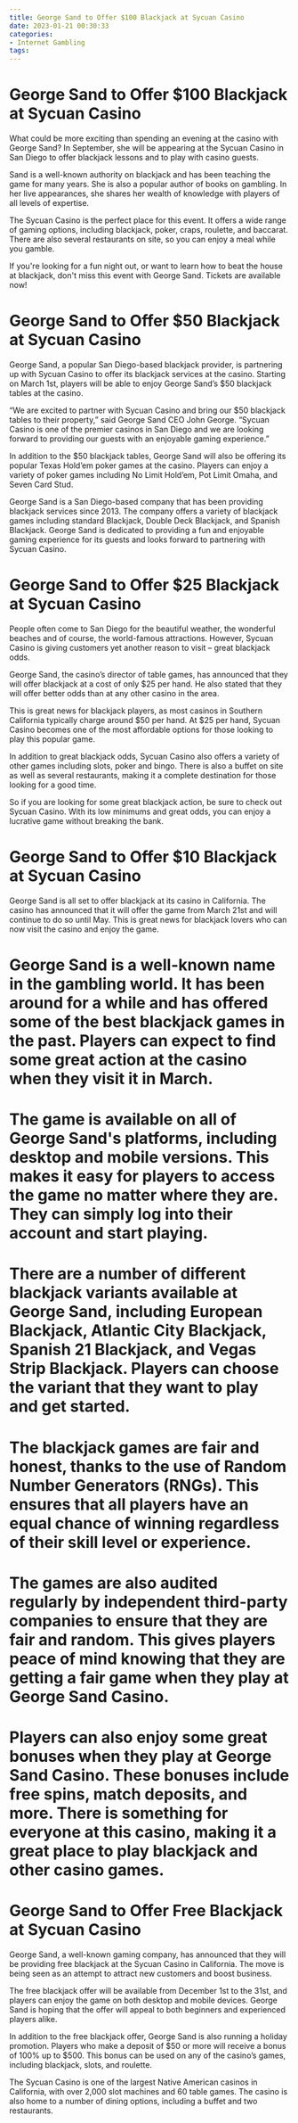 ```yaml
---
title: George Sand to Offer $100 Blackjack at Sycuan Casino
date: 2023-01-21 00:30:33
categories:
- Internet Gambling
tags:
---
```



#  George Sand to Offer $100 Blackjack at Sycuan Casino

What could be more exciting than spending an evening at the casino with George Sand? In September, she will be appearing at the Sycuan Casino in San Diego to offer blackjack lessons and to play with casino guests.

Sand is a well-known authority on blackjack and has been teaching the game for many years. She is also a popular author of books on gambling. In her live appearances, she shares her wealth of knowledge with players of all levels of expertise.

The Sycuan Casino is the perfect place for this event. It offers a wide range of gaming options, including blackjack, poker, craps, roulette, and baccarat. There are also several restaurants on site, so you can enjoy a meal while you gamble.

If you're looking for a fun night out, or want to learn how to beat the house at blackjack, don't miss this event with George Sand. Tickets are available now!

#  George Sand to Offer $50 Blackjack at Sycuan Casino

George Sand, a popular San Diego-based blackjack provider, is partnering up with Sycuan Casino to offer its blackjack services at the casino. Starting on March 1st, players will be able to enjoy George Sand’s $50 blackjack tables at the casino.

“We are excited to partner with Sycuan Casino and bring our $50 blackjack tables to their property,” said George Sand CEO John George. “Sycuan Casino is one of the premier casinos in San Diego and we are looking forward to providing our guests with an enjoyable gaming experience.”

In addition to the $50 blackjack tables, George Sand will also be offering its popular Texas Hold’em poker games at the casino. Players can enjoy a variety of poker games including No Limit Hold’em, Pot Limit Omaha, and Seven Card Stud.

George Sand is a San Diego-based company that has been providing blackjack services since 2013. The company offers a variety of blackjack games including standard Blackjack, Double Deck Blackjack, and Spanish Blackjack. George Sand is dedicated to providing a fun and enjoyable gaming experience for its guests and looks forward to partnering with Sycuan Casino.

#  George Sand to Offer $25 Blackjack at Sycuan Casino

People often come to San Diego for the beautiful weather, the wonderful beaches and of course, the world-famous attractions. However, Sycuan Casino is giving customers yet another reason to visit – great blackjack odds.

George Sand, the casino’s director of table games, has announced that they will offer blackjack at a cost of only $25 per hand. He also stated that they will offer better odds than at any other casino in the area.

This is great news for blackjack players, as most casinos in Southern California typically charge around $50 per hand. At $25 per hand, Sycuan Casino becomes one of the most affordable options for those looking to play this popular game.

In addition to great blackjack odds, Sycuan Casino also offers a variety of other games including slots, poker and bingo. There is also a buffet on site as well as several restaurants, making it a complete destination for those looking for a good time.

So if you are looking for some great blackjack action, be sure to check out Sycuan Casino. With its low minimums and great odds, you can enjoy a lucrative game without breaking the bank.

#  George Sand to Offer $10 Blackjack at Sycuan Casino

George Sand is all set to offer blackjack at its casino in California. The casino has announced that it will offer the game from March 21st and will continue to do so until May. This is great news for blackjack lovers who can now visit the casino and enjoy the game.

# George Sand is a well-known name in the gambling world. It has been around for a while and has offered some of the best blackjack games in the past. Players can expect to find some great action at the casino when they visit it in March.

# The game is available on all of George Sand's platforms, including desktop and mobile versions. This makes it easy for players to access the game no matter where they are. They can simply log into their account and start playing.

# There are a number of different blackjack variants available at George Sand, including European Blackjack, Atlantic City Blackjack, Spanish 21 Blackjack, and Vegas Strip Blackjack. Players can choose the variant that they want to play and get started.

# The blackjack games are fair and honest, thanks to the use of Random Number Generators (RNGs). This ensures that all players have an equal chance of winning regardless of their skill level or experience.

# The games are also audited regularly by independent third-party companies to ensure that they are fair and random. This gives players peace of mind knowing that they are getting a fair game when they play at George Sand Casino.

# Players can also enjoy some great bonuses when they play at George Sand Casino. These bonuses include free spins, match deposits, and more. There is something for everyone at this casino, making it a great place to play blackjack and other casino games.

#  George Sand to Offer Free Blackjack at Sycuan Casino

George Sand, a well-known gaming company, has announced that they will be providing free blackjack at the Sycuan Casino in California. The move is being seen as an attempt to attract new customers and boost business.

The free blackjack offer will be available from December 1st to the 31st, and players can enjoy the game on both desktop and mobile devices. George Sand is hoping that the offer will appeal to both beginners and experienced players alike.

In addition to the free blackjack offer, George Sand is also running a holiday promotion. Players who make a deposit of $50 or more will receive a bonus of 100% up to $500. This bonus can be used on any of the casino’s games, including blackjack, slots, and roulette.

The Sycuan Casino is one of the largest Native American casinos in California, with over 2,000 slot machines and 60 table games. The casino is also home to a number of dining options, including a buffet and two restaurants.
